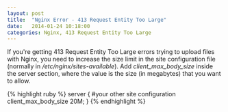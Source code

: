 ```yaml
---
layout: post
title:  "Nginx Error - 413 Request Entity Too Large"
date:   2014-01-24 10:18:00
categories: Nginx, 413 Request Entity Too Large
---
```


If you're getting 413 Request Entity Too Large errors trying to upload files with Nginx, you need to increase the size limit in the site configuration file (normally in <i>/etc/nginx/sites-available</i>). Add <i>client\_max\_body\_size</i> inside the server section, where the value is the size (in megabytes) that you want to allow.

{% highlight ruby %}
server {
	#your other site configuration
	client_max_body_size 20M;
}
{% endhighlight %} 